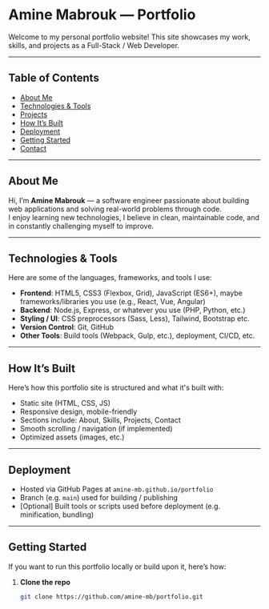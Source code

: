# Amine Mabrouk — Portfolio

Welcome to my personal portfolio website! This site showcases my work, skills, and projects as a Full-Stack / Web Developer.  

---

## Table of Contents

- [About Me](#about-me)  
- [Technologies & Tools](#technologies--tools)  
- [Projects](#projects)  
- [How It’s Built](#how-its-built)  
- [Deployment](#deployment)  
- [Getting Started](#getting-started)  
- [Contact](#contact)  

---

## About Me

Hi, I’m **Amine Mabrouk** — a software engineer passionate about building web applications and solving real-world problems through code.  
I enjoy learning new technologies, I believe in clean, maintainable code, and in constantly challenging myself to improve.  

---

## Technologies & Tools

Here are some of the languages, frameworks, and tools I use:

- **Frontend**: HTML5, CSS3 (Flexbox, Grid), JavaScript (ES6+), maybe frameworks/libraries you use (e.g., React, Vue, Angular)  
- **Backend**: Node.js, Express, or whatever you use (PHP, Python, etc.)  
- **Styling / UI**: CSS preprocessors (Sass, Less), Tailwind, Bootstrap etc.  
- **Version Control**: Git, GitHub  
- **Other Tools**: Build tools (Webpack, Gulp, etc.), deployment, CI/CD, etc.  

---


## How It’s Built

Here’s how this portfolio site is structured and what it's built with:

- Static site (HTML, CSS, JS)  
- Responsive design, mobile-friendly  
- Sections include: About, Skills, Projects, Contact  
- Smooth scrolling / navigation (if implemented)  
- Optimized assets (images, etc.)  

---

## Deployment

- Hosted via GitHub Pages at `amine-mb.github.io/portfolio`  
- Branch (e.g. `main`) used for building / publishing  
- [Optional] Built tools or scripts used before deployment (e.g. minification, bundling)  

---

## Getting Started

If you want to run this portfolio locally or build upon it, here’s how:

1. **Clone the repo**

   ```bash
   git clone https://github.com/amine-mb/portfolio.git
